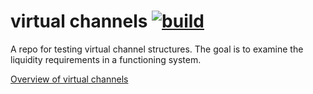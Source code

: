 # virtual channels [![build](https://img.shields.io/circleci/build/github/JChanceHud/virtual-channels/main)](https://app.circleci.com/pipelines/github/JChanceHud/virtual-channels)

A repo for testing virtual channel structures. The goal is to examine the liquidity requirements in a functioning system.

[Overview of virtual channels](https://blog.statechannels.org/virtual-channels/)
